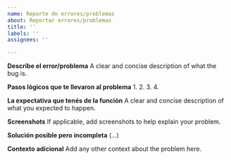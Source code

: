 ```yaml
---
name: Reporte de errores/problemas
about: Reportar errores/problemas
title: ''
labels: ''
assignees: ''

---
```


**Describe el error/problema**
A clear and concise description of what the bug is.

**Pasos lógicos que te llevaron al problema**
1. 
2. 
3. 
4. 

**La expectativa que tenés de la función**
A clear and concise description of what you expected to happen.

**Screenshots**
If applicable, add screenshots to help explain your problem.

**Solución posible pero incompleta**
(...)


**Contexto adicional**
Add any other context about the problem here.
